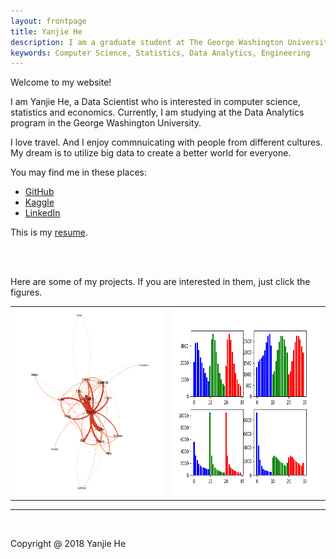 ```yaml
---
layout: frontpage
title: Yanjie He
description: I am a graduate student at The George Washington University. I study the Data Analytics major in the School of Engineering and Applied Science.
keywords: Computer Science, Statistics, Data Analytics, Engineering
---
```


<p align="left">
Welcome to my website!
</p>

<p align="left">
I am Yanjie He, a Data Scientist who is interested in computer science, statistics and economics.  Currently, I am studying at the Data Analytics program in the George Washington University.
</p>

<p align="left">
I love travel. And I enjoy commnuicating with people from different cultures.
My dream is to utilize big data to create a better world for everyone.
</p>

<p align="left">
You may find me in these places:
<ul>
  <li><a href="https://github.com/yanjiehe">GitHub</a></li>
  <li><a href="https://www.kaggle.com/yanjiehe">Kaggle</a></li>
  <li><a href="https://www.linkedin.com/in/yanjiehe/">LinkedIn</a></li>
</ul>

This is my <a href="{{ BASE_PATH }}/assets/resume.pdf">resume</a>.

<br>
<br>

Here are some of my projects. If you are interested in them, just click the figures.

<table class="wide" cellspacing="10">
<tr>
  <td class="left">
    <a href="https://yanjiehe.github.io/data%20science/social%20network%20analysis/natural%20language%20processing/2018/09/08/Text-Co-Occurrence-For-Hunger-Games">
        <img src="/figures/Text-Co-Occurrence-For-Hunger-Games/network_graph_greater_than_three.png" alt="Text Co-occurrence Network" title="Text Co-occurrence Network" style = "width:400px;height:300px;"/>
    </a>
  </td>
  <td class="right">
    <a href="https://yanjiehe.github.io/data%20science/computer%20vision/2018/09/16/Landscape-Image-Clustering-Based-On-Color-Histogram">
	<img src = "/figures/Landscape-Image-Clustering-Based-On-Color-Histogram/cluster_centers_hist.png" alt = "Cluster Centers Color Histogram" title = "Cluster Centers Color Histogram" style = "width:400px;height:300px;">
    </a>
  </td>
</tr>
<!--
<tr>
  <td class="left">
    <a href="https://bsharvey.github.io">
        <img src="pages/publpics/bioinformatics2.png" alt="Broman et al. (2013) Fig 7" title="Broman et al. (2013) Fig 7" />
    </a>
  </td>
  <td class="right">
    <a href="https://bsharvey.github.io">
        <img src="pages/publpics/nba2.png" alt="Tian et al. (2015) Fig 4" title="Tian et al. (2015) Fig 4" />
    </a>
  </td>
</tr>
-->
</table>

<hr>

<!--
<div class="navbar navbar-default navbar-center">
  <ul class="nav">
    <li><a href="{{ BASE_PATH }}/assets/broman_cv.pdf">cv</a></li>
    <li><a href="https://github.com/yanjiehe">github</a></li>
    <li><a href="http://kbroman.org/blog">blog</a></li>
    <li><a href="https://www.linkedin.com/in/yanjie-he-1305a815a/">LinkedIn</a></li>
  </ul>
</div>
-->

<!--
<center>
  <span><a href="{{ BASE_PATH }}/assets/broman_cv.pdf">cv</a></span>
  <span><a href="https://github.com/yanjiehe">github</a></span>
  <span><a href="http://kbroman.org/blog">blog</a></span>
  <span><a href="https://www.linkedin.com/in/yanjie-he-1305a815a/">LinkedIn</a></span>
<center>
-->

<br>

Copyright @ 2018 Yanjie He
